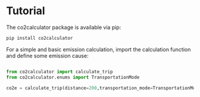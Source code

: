 # Tutorial

The co2calculator package is available via pip: 

```python
pip install co2calculator
```

For a simple and basic emission calculation, import the calculation function and define some emission cause: 

```python

from co2calculator import calculate_trip
from co2calculator.enums import TransportationMode

co2e = calculate_trip(distance=200,transportation_mode=TransportationMode.CAR)
```
